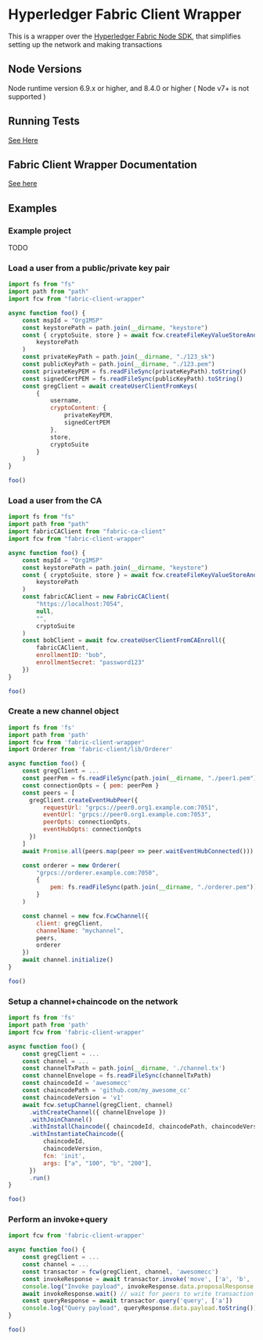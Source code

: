 # Hyperledger Fabric Client Wrapper

This is a wrapper over the [Hyperledger Fabric Node SDK](https://github.com/hyperledger/fabric-sdk-node/), that simplifies setting up the network and making transactions

## Node Versions

Node runtime version 6.9.x or higher, and 8.4.0 or higher ( Node v7+ is not supported )

## Running Tests
[See Here](./TESTS.md)

## Fabric Client Wrapper Documentation
[See here](./DOCUMENTATION.md)

## Examples

### Example project
TODO

### Load a user from a public/private key pair
```JavaScript
import fs from "fs"
import path from "path"
import fcw from "fabric-client-wrapper"

async function foo() {
    const mspId = "Org1MSP"
    const keystorePath = path.join(__dirname, "keystore")
    const { cryptoSuite, store } = await fcw.createFileKeyValueStoreAndCryptoSuite(
        keystorePath
    )
    const privateKeyPath = path.join(__dirname, "./123_sk")
    const publicKeyPath = path.join(__dirname, "./123.pem")
    const privateKeyPEM = fs.readFileSync(privateKeyPath).toString()
    const signedCertPEM = fs.readFileSync(publicKeyPath).toString()
    const gregClient = await createUserClientFromKeys(
        {
            username,
            cryptoContent: {
                privateKeyPEM,
                signedCertPEM
            },
            store,
            cryptoSuite
        }
    )
}

foo()
```

### Load a user from the CA
```JavaScript
import fs from "fs"
import path from "path"
import fabricCAClient from "fabric-ca-client"
import fcw from "fabric-client-wrapper"

async function foo() {
    const mspId = "Org1MSP"
    const keystorePath = path.join(__dirname, "keystore")
    const { cryptoSuite, store } = await fcw.createFileKeyValueStoreAndCryptoSuite(
        keystorePath
    )
    const fabricCAClient = new FabricCAClient(
        "https://localhost:7054",
        null,
        "",
        cryptoSuite
    )
    const bobClient = await fcw.createUserClientFromCAEnroll({
        fabricCAClient,
        enrollmentID: "bob",
        enrollmentSecret: "password123"
    })
}

foo()
```

### Create a new channel object
```JavaScript
import fs from 'fs'
import path from 'path'
import fcw from 'fabric-client-wrapper'
import Orderer from 'fabric-client/lib/Orderer'

async function foo() {
    const gregClient = ...
    const peerPem = fs.readFileSync(path.join(__dirname, "./peer1.pem")).toString()
    const connectionOpts = { pem: peerPem }
    const peers = [
      gregClient.createEventHubPeer({
          requestUrl: "grpcs://peer0.org1.example.com:7051",
          eventUrl: "grpcs://peer0.org1.example.com:7053",
          peerOpts: connectionOpts,
          eventHubOpts: connectionOpts
      })
    ]
    await Promise.all(peers.map(peer => peer.waitEventHubConnected()))

    const orderer = new Orderer(
        "grpcs://orderer.example.com:7050",
        {
            pem: fs.readFileSync(path.join(__dirname, "./orderer.pem")).toString()
        }
    )

    const channel = new fcw.FcwChannel({
        client: gregClient,
        channelName: "mychannel",
        peers,
        orderer
    })
    await channel.initialize()
}

foo()
```

### Setup a channel+chaincode on the network
```JavaScript
import fs from 'fs'
import path from 'path'
import fcw from 'fabric-client-wrapper'

async function foo() {
    const gregClient = ...
    const channel = ...
    const channelTxPath = path.join(__dirname, './channel.tx')
    const channelEnvelope = fs.readFileSync(channelTxPath)
    const chaincodeId = 'awesomecc'
    const chaincodePath = 'github.com/my_awesome_cc'
    const chaincodeVersion = 'v1'
    await fcw.setupChannel(gregClient, channel)
      .withCreateChannel({ channelEnvelope })
      .withJoinChannel()
      .withInstallChaincode({ chaincodeId, chaincodePath, chaincodeVersion })
      .withInstantiateChaincode({
          chaincodeId,
          chaincodeVersion,
          fcn: 'init',
          args: ["a", "100", "b", "200"],
      })
      .run()
}

foo()
```

### Perform an invoke+query
```JavaScript
import fcw from 'fabric-client-wrapper'

async function foo() {
    const gregClient = ...
    const channel = ...
    const transactor = fcw(gregClient, channel, 'awesomecc')
    const invokeResponse = await transactor.invoke('move', ['a', 'b', '10'])
    console.log("Invoke payload", invokeResponse.data.proposalResponse.payload.toString())
    await invokeResponse.wait() // wait for peers to write transaction to state
    const queryResponse = await transactor.query('query', ['a'])
    console.log("Query payload", queryResponse.data.payload.toString())
}

foo()
```
